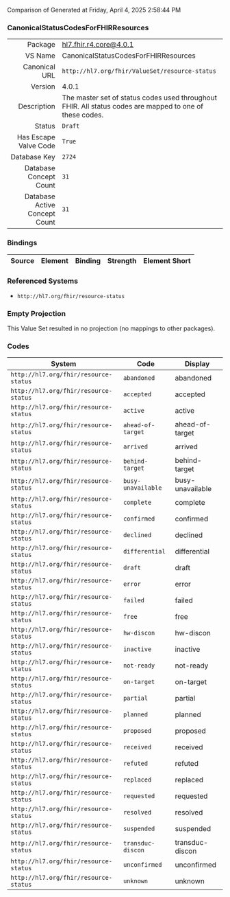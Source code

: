 Comparison of 
Generated at Friday, April 4, 2025 2:58:44 PM

### CanonicalStatusCodesForFHIRResources

|      |     |
| ---: | --- |
| Package | hl7.fhir.r4.core@4.0.1 |
| VS Name | CanonicalStatusCodesForFHIRResources |
| Canonical URL | `http://hl7.org/fhir/ValueSet/resource-status` |
| Version | 4.0.1 |
| Description | The master set of status codes used throughout FHIR. All status codes are mapped to one of these codes. |
| Status | `Draft` |
| Has Escape Valve Code | `True` |
| Database Key | `2724` |
| Database Concept Count | `31` |
| Database Active Concept Count | `31` |
### Bindings

| Source | Element | Binding | Strength | Element Short |
| ------ | ------- | ------- | -------- | ------------- |

### Referenced Systems

* `http://hl7.org/fhir/resource-status`
### Empty Projection

This Value Set resulted in no projection (no mappings to other packages).

### Codes

| System | Code | Display |
| ------ | ---- | ------- |
| `http://hl7.org/fhir/resource-status` | `abandoned` | abandoned |
| `http://hl7.org/fhir/resource-status` | `accepted` | accepted |
| `http://hl7.org/fhir/resource-status` | `active` | active |
| `http://hl7.org/fhir/resource-status` | `ahead-of-target` | ahead-of-target |
| `http://hl7.org/fhir/resource-status` | `arrived` | arrived |
| `http://hl7.org/fhir/resource-status` | `behind-target` | behind-target |
| `http://hl7.org/fhir/resource-status` | `busy-unavailable` | busy-unavailable |
| `http://hl7.org/fhir/resource-status` | `complete` | complete |
| `http://hl7.org/fhir/resource-status` | `confirmed` | confirmed |
| `http://hl7.org/fhir/resource-status` | `declined` | declined |
| `http://hl7.org/fhir/resource-status` | `differential` | differential |
| `http://hl7.org/fhir/resource-status` | `draft` | draft |
| `http://hl7.org/fhir/resource-status` | `error` | error |
| `http://hl7.org/fhir/resource-status` | `failed` | failed |
| `http://hl7.org/fhir/resource-status` | `free` | free |
| `http://hl7.org/fhir/resource-status` | `hw-discon` | hw-discon |
| `http://hl7.org/fhir/resource-status` | `inactive` | inactive |
| `http://hl7.org/fhir/resource-status` | `not-ready` | not-ready |
| `http://hl7.org/fhir/resource-status` | `on-target` | on-target |
| `http://hl7.org/fhir/resource-status` | `partial` | partial |
| `http://hl7.org/fhir/resource-status` | `planned` | planned |
| `http://hl7.org/fhir/resource-status` | `proposed` | proposed |
| `http://hl7.org/fhir/resource-status` | `received` | received |
| `http://hl7.org/fhir/resource-status` | `refuted` | refuted |
| `http://hl7.org/fhir/resource-status` | `replaced` | replaced |
| `http://hl7.org/fhir/resource-status` | `requested` | requested |
| `http://hl7.org/fhir/resource-status` | `resolved` | resolved |
| `http://hl7.org/fhir/resource-status` | `suspended` | suspended |
| `http://hl7.org/fhir/resource-status` | `transduc-discon` | transduc-discon |
| `http://hl7.org/fhir/resource-status` | `unconfirmed` | unconfirmed |
| `http://hl7.org/fhir/resource-status` | `unknown` | unknown |
